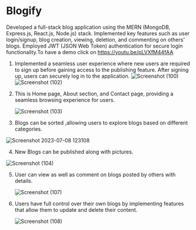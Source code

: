 # Blogify
Developed a full-stack blog application using the MERN (MongoDB, Express.js, React.js, Node.js) stack. Implemented key features such as user login/signup, blog creation, viewing, deletion, and commenting on others' blogs. Employed JWT (JSON Web Token) authentication for secure login functionality.To have a demo click on https://youtu.be/pLVXfM44fAA


1) Implemented a seamless user experience where new users are required to sign up before gaining access to the publishing feature. After signing up, users can securely log in to the application.
     ![Screenshot (100)](https://github.com/abhishek12071/Blogify/assets/92369178/d0ea7fa0-75f5-4922-bdfa-1bddb586acf0)
![Screenshot (102)](https://github.com/abhishek12071/Blogify/assets/92369178/e656c55e-f51b-4f34-8eba-9330a560207d)
2) This is Home page, About section, and Contact page, providing a seamless browsing experience for users.
        
   ![Screenshot (103)](https://github.com/abhishek12071/Blogify/assets/92369178/3401f9c7-cbd2-48f1-b1f2-3a520b41a8b7)

3) Blogs can be sorted ,allowing users to explore blogs based on different categories.
                            
 ![Screenshot 2023-07-08 123108](https://github.com/abhishek12071/Blogify/assets/92369178/0d923b08-9a73-4046-9ffb-a364bf112371)

4) New Blogs can be published along with pictures.
   
 ![Screenshot (104)](https://github.com/abhishek12071/Blogify/assets/92369178/46feb947-f4dc-447f-949d-c6a1fbd8552f)
  

5) User can view as well as comment on blogs posted by others with details.
   
   ![Screenshot (107)](https://github.com/abhishek12071/Blogify/assets/92369178/f9d679ff-9dd7-42d9-a9f0-01a7448df635)
 

6) Users have full control over their own blogs by implementing features that allow them to update and delete their content.
   
   ![Screenshot (108)](https://github.com/abhishek12071/Blogify/assets/92369178/35d6af5a-9ca4-423f-871d-f934c7992f4d)


